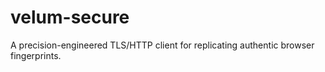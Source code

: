 # velum-secure
A precision-engineered TLS/HTTP client for replicating authentic browser fingerprints.
